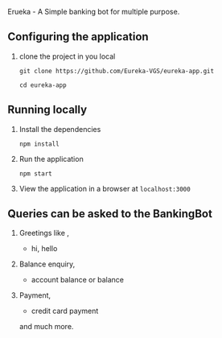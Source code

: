 
Erueka - A Simple banking bot for multiple purpose.



## Configuring the application

1. clone the project in you local
 
    ```
    git clone https://github.com/Eureka-VGS/eureka-app.git
    
    cd eureka-app
    ```

## Running locally

1. Install the dependencies

    ```
    npm install
    ```

1. Run the application

    ```
    npm start
    ```

1. View the application in a browser at `localhost:3000`

## Queries can be asked to the BankingBot

1. Greetings like ,
    - hi, hello
2. Balance enquiry,
    - account balance or balance
3. Payment,
    - credit card payment
    
    and much more.